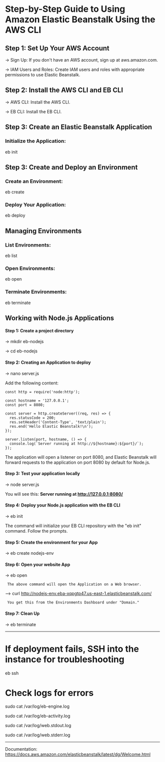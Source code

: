 # Step-by-Step Guide to Using Amazon Elastic Beanstalk Using the AWS CLI

## Step 1: Set Up Your AWS Account
  -> Sign Up: If you don't have an AWS account, sign up at aws.amazon.com.
  
  -> IAM Users and Roles: Create IAM users and roles with appropriate permissions to use Elastic Beanstalk.


## Step 2: Install the AWS CLI and EB CLI
  -> AWS CLI: Install the AWS CLI.
  
  -> EB CLI: Install the EB CLI.


## Step 3: Create an Elastic Beanstalk Application

### Initialize the Application: 

eb init


## Step 3: Create and Deploy an Environment

### Create an Environment: 

eb create <environment-name>


### Deploy Your Application: 

eb deploy


## Managing Environments

### List Environments: 

eb list


### Open Environments: 

eb open


### Terminate Environments: 

eb terminate <environment-name>


## Working with Node.js Applications

#### Step 1: Create a project directory
  -> mkdir eb-nodejs
  
  -> cd eb-nodejs

#### Step 2: Creating an Application to deploy
  -> nano server.js

  Add the following content: 
    
    const http = require('node:http');

    const hostname = '127.0.0.1';
    const port = 8080;

    const server = http.createServer((req, res) => {
      res.statusCode = 200;
      res.setHeader('Content-Type', 'text/plain');
      res.end('Hello Elastic Beanstalk!\n');
    });

    server.listen(port, hostname, () => {
      console.log(`Server running at http://${hostname}:${port}/`);
    });

  The application will open a listener on port 8080, and Elastic Beanstalk will forward requests to the application on port 8080 by default for Node.js. 


#### Step 3: Test your application locally
   -> node server.js

You will see this: 
    **Server running at http://127.0.0.1:8080/**


#### Step 4: Deploy your Node.js application with the EB CLI

  -> eb init 

  The command will initialize your EB CLI repository with the "eb init" command. Follow the prompts. 


#### Step 5: Create the environment for your App

  -> eb create nodejs-env


#### Step 6: Open your website App

  -> eb open

     The above command will open the Application on a Web browser. 


  --> curl http://nodejs-env.eba-xqpgtp47.us-east-1.elasticbeanstalk.com/ 
     
     You get this from the Environments Dashboard under "Domain."

  
#### Step 7: Clean Up

  -> eb terminate

--------
# If deployment fails, SSH into the instance for troubleshooting
eb ssh

# Check logs for errors
sudo cat /var/log/eb-engine.log

sudo cat /var/log/eb-activity.log

sudo cat /var/log/web.stdout.log

sudo cat /var/log/web.stderr.log


--- 
Documentation: https://docs.aws.amazon.com/elasticbeanstalk/latest/dg/Welcome.html

